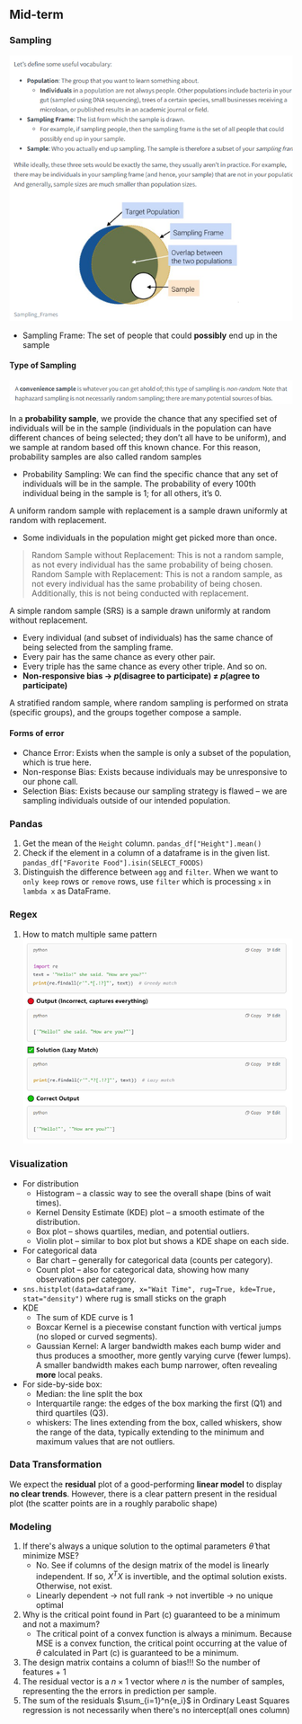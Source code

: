 ## Mid-term
### Sampling
![alt text](Sampling-1.png)
* Sampling Frame: The set of people that could **possibly** end up in the sample

#### Type of Sampling
![alt text](Sampling-2.png)

In a **probability sample**, we provide the chance that any specified set of individuals will be in the sample (individuals in the population can have different chances of being selected; they don’t all have to be uniform), and we sample at random based off this known chance. For this reason, probability samples are also called random samples
* Probability Sampling: We can find the specific chance that any set of individuals will be
in the sample. The probability of every 100th individual being in the sample is 1; for all
others, it’s 0.

A uniform random sample with replacement is a sample drawn uniformly at random with replacement.
* Some individuals in the population might get picked more than once.
> Random Sample without Replacement: This is not a random sample, as not every individual has the same probability of being chosen.
> Random Sample with Replacement: This is not a random sample, as not every individual has the same probability of being chosen. Additionally, this is not being conducted with replacement.

A simple random sample (SRS) is a sample drawn uniformly at random without replacement.
* Every individual (and subset of individuals) has the same chance of being selected from the sampling frame.
* Every pair has the same chance as every other pair.
* Every triple has the same chance as every other triple.
And so on.
* **Non-responsive bias -> $p$(disagree to participate) $\neq$ $p$(agree to participate)**

A stratified random sample, where random sampling is performed on strata (specific groups), and the groups together compose a sample.

#### Forms of error
* Chance Error: Exists when the sample is only a subset of the population, which is true here.
* Non-response Bias: Exists because individuals may be unresponsive to our phone call.
* Selection Bias: Exists because our sampling strategy is flawed – we are sampling individuals outside of our intended population.

### Pandas
1. Get the mean of the `Height` column. `pandas_df["Height"].mean()`
2. Check if the element in a column of a dataframe is in the given list. `pandas_df["Favorite Food"].isin(SELECT_FOODS)`
3. Distinguish the difference between `agg` and `filter`. When we want to `only keep` rows or `remove` rows, use `filter` which is processing `x` in `lambda x` as DataFrame.


### Regex
1. How to match multiple same pattern
![alt text](image.png)


### Visualization
* For distribution
  * Histogram – a classic way to see the overall shape (bins of wait times).
  * Kernel Density Estimate (KDE) plot – a smooth estimate of the distribution.
  * Box plot – shows quartiles, median, and potential outliers.
  * Violin plot – similar to box plot but shows a KDE shape on each side.
* For categorical data
  * Bar chart – generally for categorical data (counts per category).
  * Count plot – also for categorical data, showing how many observations per category.
* `sns.histplot(data=dataframe, x="Wait Time", rug=True, kde=True, stat="density")` where rug is small sticks on the graph
* KDE
  * The sum of KDE curve is 1
  * Boxcar Kernel is a piecewise constant function with vertical jumps (no sloped or curved segments).
  * Gaussian Kernel: A larger bandwidth makes each bump wider and thus produces a smoother, more gently varying curve (fewer lumps). A smaller bandwidth makes each bump narrower, often revealing **more** local peaks.
* For side-by-side box:
  * Median: the line split the box
  * Interquartile range: the edges of the box marking the first (Q1) and third quartiles (Q3). 
  * whiskers: The lines extending from the box, called whiskers, show the range of the data, typically extending to the minimum and maximum values that are not outliers. 



### Data Transformation
We expect the **residual** plot of a good-performing **linear model** to display **no clear trends**. However, there is a clear pattern present in the residual plot (the scatter points are in a roughly parabolic shape)

### Modeling
1. If there's always a unique solution to the optimal parameters $\hat{\theta}$ that minimize MSE?
   * No. See if columns of the design matrix of the model is linearly independent. If so, $X^TX$ is invertible, and the optimal solution exists. Otherwise, not exist.
   * Linearly dependent -> not full rank -> not invertible -> no unique optimal
2. Why is the critical point found in Part (c) guaranteed to be a minimum and not a maximum?
   * The critical point of a convex function is always a minimum. Because MSE is a convex function, the critical point occurring at the value of $\theta$ calculated in Part (c) is guaranteed to be a minimum.
3. The design matrix contains a column of bias!!! So the number of features + 1
4. The residual vector is a $n\times{1}$ vector where $n$ is the number of samples, representing the the errors in prediction per sample.
5. The sum of the residuals $\sum_{i=1}^n{e_i}$ in Ordinary Least Squares regression is not necessarily when there's no intercept(all ones column)